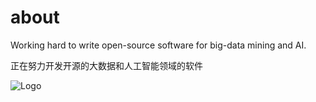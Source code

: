 # about

Working hard to write open-source software for big-data mining and AI.

正在努力开发开源的大数据和人工智能领域的软件

![Logo](https://avatars.githubusercontent.com/u/70390742?s=48&v=4)


